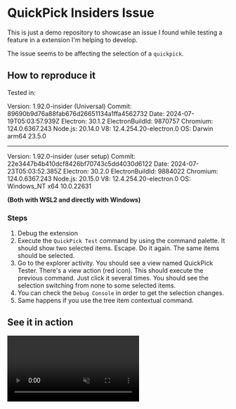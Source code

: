 # QuickPick Insiders Issue

This is just a demo repository to showcase an issue I found while testing a feature in a extension I'm helping to develop.

The issue seems to be affecting the selection of a `quickpick`.

## How to reproduce it

Tested in:

Version: 1.92.0-insider (Universal)
Commit: 89690b9d76a88fab676d26651134a1ffa4562732
Date: 2024-07-19T05:03:57.939Z
Electron: 30.1.2
ElectronBuildId: 9870757
Chromium: 124.0.6367.243
Node.js: 20.14.0
V8: 12.4.254.20-electron.0
OS: Darwin arm64 23.5.0

---

Version: 1.92.0-insider (user setup)
Commit: 22e3447b4b410dcf8426bf70743c5dd4030d6122
Date: 2024-07-23T05:03:52.385Z
Electron: 30.2.0
ElectronBuildId: 9884022
Chromium: 124.0.6367.243
Node.js: 20.15.0
V8: 12.4.254.20-electron.0
OS: Windows_NT x64 10.0.22631

**(Both with WSL2 and directly with Windows)**

### Steps

1. Debug the extension
1. Execute the `QuickPick Test` command by using the command palette. It should show two selected items. Escape. Do it again. The same items should be selected.
1. Go to the explorer activity. You should see a view named QuickPick Tester. There's a view action (red icon). This should execute the previous command. Just click it several times. You should see the selection switching from none to some selected items.
1. You can check the `Debug Console` in order to get the selection changes.
1. Same happens if you use the tree item contextual command.

## See it in action

<video src="https://github.com/robertohuertasm/quickpick-insiders-issue/raw/master/qp_issue.mp4" controls muted loop autoplay title="QuickPick issue"></video>
